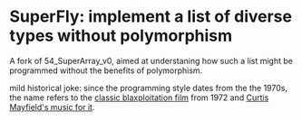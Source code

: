 # SuperFly: implement a list of diverse types without polymorphism

A fork of 54_SuperArray_v0, aimed at understaning how such a list
might be programmed without the benefits of polymorphism. 

mild historical joke: since the programming style dates from the the 1970s, the name 
refers to the
[classic blaxploitation film](https://en.wikipedia.org/wiki/Super_Fly_%28film%29) 
from 1972 and 
[Curtis Mayfield's music for it](https://www.youtube.com/watch?v=-cmo6MRYf5g).
